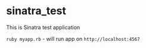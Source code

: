 # sinatra_test
This is Sinatra test application

```ruby myapp.rb``` - will run app on ```http://localhost:4567```
